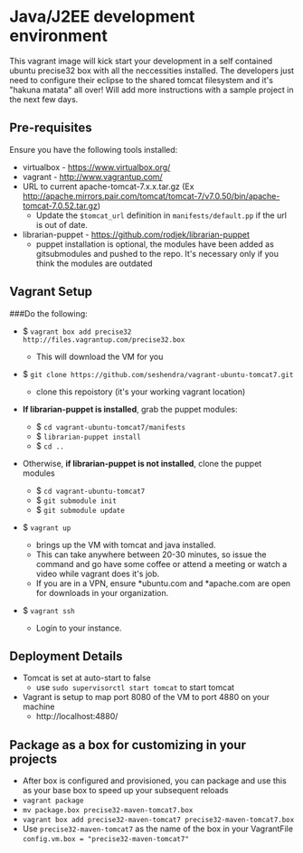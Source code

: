 # Java/J2EE development environment

This vagrant image will kick start your development in a self contained ubuntu precise32 box with all the neccessities installed. The developers just need to configure their eclipse to the shared tomcat filesystem and it's "hakuna matata" all over!
Will add more instructions with a sample project in the next few days.

## Pre-requisites
Ensure you have the following tools installed:
* virtualbox - https://www.virtualbox.org/
* vagrant - http://www.vagrantup.com/
* URL to current apache-tomcat-7.x.x.tar.gz (Ex http://apache.mirrors.pair.com/tomcat/tomcat-7/v7.0.50/bin/apache-tomcat-7.0.52.tar.gz)
	* Update the `$tomcat_url` definition in `manifests/default.pp` if the url is out of date.
* librarian-puppet - https://github.com/rodjek/librarian-puppet
	* puppet installation is optional, the modules have been added as gitsubmodules and pushed to the repo. It's necessary only if you think the modules are outdated

## Vagrant Setup
###Do the following:
* $ ```vagrant box add precise32 http://files.vagrantup.com/precise32.box```
	* This will download the VM for you
* $ ```git clone https://github.com/seshendra/vagrant-ubuntu-tomcat7.git```
	* clone this repoistory (it's your working vagrant location)
* **If librarian-puppet is installed**, grab the puppet modules:
	* $ ```cd vagrant-ubuntu-tomcat7/manifests```
	* $ ```librarian-puppet install```
	* $ ```cd ..```

* Otherwise, **if librarian-puppet is not installed**, clone the puppet modules
	* $ ```cd vagrant-ubuntu-tomcat7```
	* $ ```git submodule init```
  	* $ ```git submodule update```

* $ ```vagrant up```
	* brings up the VM with tomcat and java installed.
	* This can take anywhere between 20-30 minutes, so issue the command and go have some coffee or attend a meeting or watch a video while vagrant does it's job.
	* If you are in a VPN, ensure *ubuntu.com and *apache.com are open for downloads in your organization.
* $ ```vagrant ssh```
	* Login to your instance.

## Deployment Details
* Tomcat is set at auto-start to false
  * use ```sudo supervisorctl start tomcat``` to start tomcat
* Vagrant is setup to map port 8080 of the VM to port 4880 on your machine
	*  http://localhost:4880/

## Package as a box for customizing in your projects
* After box is configured and provisioned, you can package and use this as your base box to speed up your subsequent reloads
* ```vagrant package```
* ```mv package.box precise32-maven-tomcat7.box```
* ```vagrant box add precise32-maven-tomcat7 precise32-maven-tomcat7.box```
* Use ```precise32-maven-tomcat7``` as the name of the box in your VagrantFile ```config.vm.box = "precise32-maven-tomcat7"```

